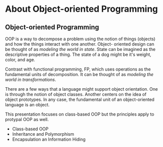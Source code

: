 # About Object-oriented Programming

## Object-oriented Programming

OOP is a way to decompose a problem using the notion of things
(objects) and how the things interact with one another. Object-
oriented design can be thought of as _modeling the world in
state_. State can be imagined as the descriptive properties
of a thing. The state of a dog might be it's weight, color,
and age.

Contrast with functional programming, FP, which uses operations
as the fundamental units of decomposition. It can be thought
of as _modeling the world in transformations_.

There are a few ways that a language might support object
orientation. One is through the notion of object classes.
Another centers on the idea of object prototypes. In any
case, the fundamental unit of an object-oriented language
is an object.

This presentation focuses on class-based OOP but the principles
apply to protypal OOP as well.

- Class-based OOP
- Inheritance and Polymorphism
- Encapsulation an Information Hiding


